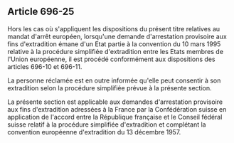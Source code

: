 Article 696-25
----
Hors les cas où s'appliquent les dispositions du présent titre relatives au
mandat d'arrêt européen, lorsqu'une demande d'arrestation provisoire aux fins
d'extradition émane d'un Etat partie à la convention du 10 mars 1995 relative à
la procédure simplifiée d'extradition entre les Etats membres de l'Union
européenne, il est procédé conformément aux dispositions des articles 696-10 et
696-11.

La personne réclamée est en outre informée qu'elle peut consentir à son
extradition selon la procédure simplifiée prévue à la présente section.

La présente section est applicable aux demandes d'arrestation provisoire aux
fins d'extradition adressées à la France par la Confédération suisse en
application de l'accord entre la République française et le Conseil fédéral
suisse relatif à la procédure simplifiée d'extradition et complétant la
convention européenne d'extradition du 13 décembre 1957.
